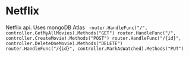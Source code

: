 # Netflix
Netflix api. Uses mongoDB Atlas
`  router.HandleFunc("/", controller.GetMyAllMovies).Methods("GET")
	router.HandleFunc("/", controller.CreateMovie).Methods("POST")
	router.HandleFunc("/{id}", controller.DeleteOneMovie).Methods("DELETE")
	router.HandleFunc("/{id}", controller.MarkAsWatched).Methods("PUT")
`
